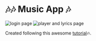 # 🎶🎶 Music App 🎶

![login page](https://res.cloudinary.com/octavian2111/image/upload/v1623791868/Screenshot_2021-06-15_at_23.17.30_jtxmhv.png) ![player and lyrics page](https://res.cloudinary.com/octavian2111/image/upload/v1623791868/Screenshot_2021-06-15_at_23.17.22_mj9eji.png)

Created following this awesome [tutorial](https://www.youtube.com/watch?v=Xcet6msf3eE)🔥.
